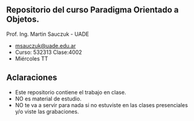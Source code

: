 ## Repositorio del curso Paradigma Orientado a Objetos.
Prof. Ing. Martin Sauczuk - UADE
- msauczuk@uade.edu.ar
- Curso: 532313 Clase:4002
- Miércoles TT

## Aclaraciones

- Este repositorio contiene el trabajo en clase.
- NO es material de estudio.
- NO te va a servir para nada si no estuviste en las
  clases presenciales y/o viste las grabaciones.

